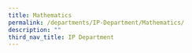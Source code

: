 ```yaml
---
title: Mathematics
permalink: /departments/IP-Department/Mathematics/
description: ""
third_nav_title: IP Department
---
```

